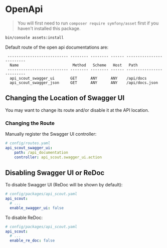 # OpenApi

>You will first need to run `composer require symfony/asset` first if you haven't installed this package.

```bash
bin/console assets:install
```

Default route of the open api documentations are:

```shell
 --------------------------- -------- -------- ------ -------------------------
  Name                        Method   Scheme   Host   Path
 --------------------------- -------- -------- ------ -------------------------
  api_scout_swagger_ui       GET      ANY      ANY    /api/docs
  api_scout_swagger_json     GET      ANY      ANY    /api/docs.json
```

## Changing the Location of Swagger UI

You may want to change its route and/or disable it at the API location.


### Changing the Route 

Manually register the Swagger UI controller:
```yaml
# config/routes.yaml
api_scout_swagger_ui:
    path: /api_documentation
    controller: api_scout.swagger_ui.action
```

## Disabling Swagger UI or ReDoc
To disable Swagger UI (ReDoc will be shown by default):

```yaml
# config/packages/api_scout.yaml
api_scout:
  # ...
  enable_swagger_ui: false
```

To disable ReDoc:

```yaml
# config/packages/api_scout.yaml
api_scout:
  # ...
  enable_re_doc: false
```

